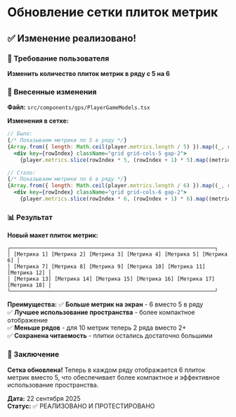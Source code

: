 # Обновление сетки плиток метрик

## ✅ Изменение реализовано!

### 🎯 Требование пользователя

**Изменить количество плиток метрик в ряду с 5 на 6**

### 🔧 Внесенные изменения

**Файл:** `src/components/gps/PlayerGameModels.tsx`

**Изменения в сетке:**
```jsx
// Было:
{/* Показываем метрики по 5 в ряду */}
{Array.from({ length: Math.ceil(player.metrics.length / 5) }).map((_, rowIndex) => (
  <div key={rowIndex} className="grid grid-cols-5 gap-2">
    {player.metrics.slice(rowIndex * 5, (rowIndex + 1) * 5).map((metric) => {

// Стало:
{/* Показываем метрики по 6 в ряду */}
{Array.from({ length: Math.ceil(player.metrics.length / 6) }).map((_, rowIndex) => (
  <div key={rowIndex} className="grid grid-cols-6 gap-2">
    {player.metrics.slice(rowIndex * 6, (rowIndex + 1) * 6).map((metric) => {
```

### 📊 Результат

**Новый макет плиток метрик:**

```
┌─────────────────────────────────────────────────────────────────┐
│ [Метрика 1] [Метрика 2] [Метрика 3] [Метрика 4] [Метрика 5] [Метрика 6] │
│ [Метрика 7] [Метрика 8] [Метрика 9] [Метрика 10] [Метрика 11] [Метрика 12] │
│ [Метрика 13] [Метрика 14] [Метрика 15] [Метрика 16] [Метрика 17] [Метрика 18] │
└─────────────────────────────────────────────────────────────────┘
```

**Преимущества:**
✅ **Больше метрик на экран** - 6 вместо 5 в ряду  
✅ **Лучшее использование пространства** - более компактное отображение  
✅ **Меньше рядов** - для 10 метрик теперь 2 ряда вместо 2+  
✅ **Сохранена читаемость** - плитки остались достаточно большими  

### 🎉 Заключение

**Сетка обновлена!** Теперь в каждом ряду отображается 6 плиток метрик вместо 5, что обеспечивает более компактное и эффективное использование пространства.

**Дата:** 22 сентября 2025  
**Статус:** ✅ РЕАЛИЗОВАНО И ПРОТЕСТИРОВАНО
